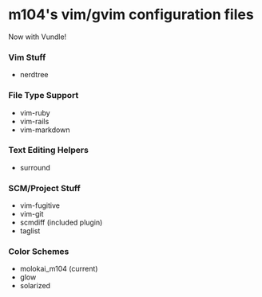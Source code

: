 # m104's vim/gvim configuration files

Now with Vundle!

### Vim Stuff

  + nerdtree

### File Type Support

  + vim-ruby
  + vim-rails
  + vim-markdown

### Text Editing Helpers

  + surround

### SCM/Project Stuff

  + vim-fugitive
  + vim-git
  + scmdiff (included plugin)
  + taglist

### Color Schemes

  + molokai_m104 (current)
  + glow
  + solarized


